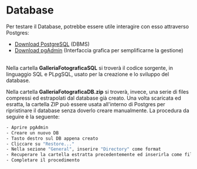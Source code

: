 # Database

Per testare il Database, potrebbe essere utile interagire con esso attraverso Postgres:
- [Download PostgreSQL](https://www.postgresql.org/download/) (DBMS)
- [Download pgAdmin](https://www.pgadmin.org/download/) (Interfaccia grafica per semplificarne la gestione)

\
Nella cartella **GalleriaFotograficaSQL** si troverà il codice sorgente, in linguaggio SQL e PLpgSQL, usato per la creazione e lo sviluppo del database.

Nella cartella **GalleriaFotograficaDB.zip** si troverà, invece, una serie di files compressi ed estrapolati dal database già creato. Una volta scaricata ed
esratta, la cartella ZIP può essere usata all'interno di Postgres per ripristinare il database senza doverlo creare manualmente. La procedura da seguire è la seguente:

```bash
- Aprire pgAdmin
- Creare un nuovo DB
- Tasto destro sul DB appena creato
- Cliccare su "Restore..."
- Nella sezione "General", inserire "Directory" come format
- Recuperare la cartella estratta precedentemente ed inserirla come filename
- Completare il procedimento
```
